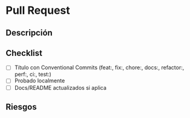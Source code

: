 # Pull Request

## Descripción
<!-- Qué cambia este PR y por qué -->

## Checklist
- [ ] Título con Conventional Commits (feat:, fix:, chore:, docs:, refactor:, perf:, ci:, test:)
- [ ] Probado localmente
- [ ] Docs/README actualizados si aplica

## Riesgos
<!-- ¿Puede romper algo? ¿Cómo revertir? -->
